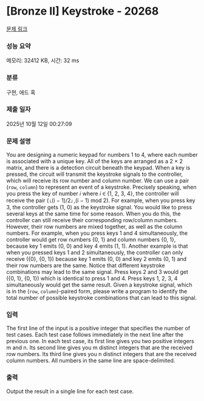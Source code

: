 # [Bronze II] Keystroke - 20268 

[문제 링크](https://www.acmicpc.net/problem/20268) 

### 성능 요약

메모리: 32412 KB, 시간: 32 ms

### 분류

구현, 애드 혹

### 제출 일자

2025년 10월 12일 00:27:09

### 문제 설명

<p>You are designing a numeric keypad for numbers 1 to 4, where each number is associated with a unique key. All of the keys are arranged as a 2 × 2 matrix, and there is a detection circuit beneath the keypad. When a key is pressed, the circuit will transmit the keystroke signals to the controller, which will receive its row number and column number. We can use a pair (<code>row</code>, <code>column</code>) to represent an event of a keystroke. Precisely speaking, when you press the key of number 𝑖 where 𝑖 ∈ {1, 2, 3, 4}, the controller will receive the pair (⌊(i − 1)/2⌋,(i − 1) mod 2). For example, when you press key 3, the controller gets (1, 0) as the keystroke signal. You would like to press several keys at the same time for some reason. When you do this, the controller can still receive their corresponding row/column numbers. However, their row numbers are mixed together, as well as the column numbers. For example, when you press keys 1 and 4 simultaneously, the controller would get row numbers {0, 1} and column numbers {0, 1}, because key 1 emits (0, 0) and key 4 emits (1, 1). Another example is that when you pressed keys 1 and 2 simultaneously, the controller can only receive ({0}, {0, 1}) because key 1 emits (0, 0) and key 2 emits (0, 1) and their row numbers are the same. Notice that different keystroke combinations may lead to the same signal. Press keys 2 and 3 would get ({0, 1}, {0, 1}) which is identical to press 1 and 4. Press keys 1, 2, 3, 4 simultaneously would get the same result. Given a keystroke signal, which is in the (<code>row</code>, <code>column</code>)-paired form, please write a program to identify the total number of possible keystroke combinations that can lead to this signal.</p>

### 입력 

 <p>The first line of the input is a positive integer that specifies the number of test cases. Each test case follows immediately in the next line after the previous one. In each test case, its first line gives you two positive integers m and n. Its second line gives you m distinct integers that are the received row numbers. Its third line gives you n distinct integers that are the received column numbers. All numbers in the same line are space-delimited.</p>

### 출력 

 <p>Output the result in a single line for each test case.</p>

